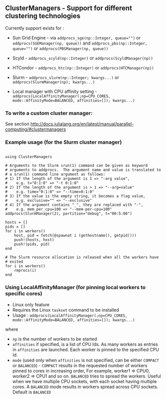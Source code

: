 ## ClusterManagers - Support for different clustering technologies

Currently support exists for :

- Sun Grid Engine - via `addprocs_sge(np::Integer, queue="")` or `addprocs(SGEManager(np, queue))`
                    and `addprocs_pbs(np::Integer, queue="")` or `addprocs(PBSManager(np, queue))`

- Scyld - `addprocs_scyld(np::Integer)` or `addprocs(ScyldManager(np))`
- HTCondor - `addprocs_htc(np::Integer)` or `addprocs(HTCManager(np))`
- Slurm - `addprocs_slurm(np::Integer; kwargs...)` or `addprocs(SlurmManager(np); kwargs...)`
- Local manager with CPU affinity setting - `addprocs(LocalAffinityManager(;np=CPU_CORES, mode::AffinityMode=BALANCED, affinities=[]); kwargs...)`


### To write a custom cluster manager:

See section http://docs.julialang.org/en/latest/manual/parallel-computing/#clustermanagers

### Example usage (for the Slurm cluster manager)

<pre><code>
using ClusterManagers

# Arguments to the Slurm srun(1) command can be given as keyword
# arguments to addprocs.  The argument name and value is translated to
# a srun(1) command line argument as follows:
# 1) If the length of the argument is 1 => "-arg value",
#    e.g. t="0:1:0" => "-t 0:1:0"
# 2) If the length of the argument is > 1 => "--arg=value"
#    e.g. time="0:1:0" => "--time=0:1:0"
# 3) If the value is the empty string, it becomes a flag value,
#    e.g. exclusive="" => "--exclusive"
# 4) If the argument contains "_", they are replaced with "-",
#    e.g. mem_per_cpu=100 => "--mem-per-cpu=100"
addprocs(SlurmManager(2), partition="debug", t="00:5:00")

hosts = []
pids = []
for i in workers()
	host, pid = fetch(@spawnat i (gethostname(), getpid()))
	push!(hosts, host)
	push!(pids, pid)
end

# The Slurm resource allocation is released when all the workers have
# exited
for i in workers()
	rmprocs(i)
end
</code></pre>


### Using LocalAffinityManager (for pinning local workers to specific cores)

- Linux only feature
- Requires the Linux `taskset` command to be installed
- Usage : `addprocs(LocalAffinityManager(;np=CPU_CORES, mode::AffinityMode=BALANCED, affinities=[]); kwargs...)`

where

- `np` is the number of workers to be started
- `affinities` if specified, is a list of CPU Ids. As many workers as entries in `affinities` are launched. Each worker is pinned
to the specified CPU Id.
- `mode` (used only when `affinities` is not specified, can be either `COMPACT` or `BALANCED`) - `COMPACT` results in the requested number
of workers pinned to cores in increasing order, For example, worker1 => CPU0, worker2 => CPU1 and so on. `BALANCED` tries to spread
the workers. Useful when we have multiple CPU sockets, with each socket having multiple cores. A `BALANCED` mode results in workers
spread across CPU sockets. Default is `BALANCED`

